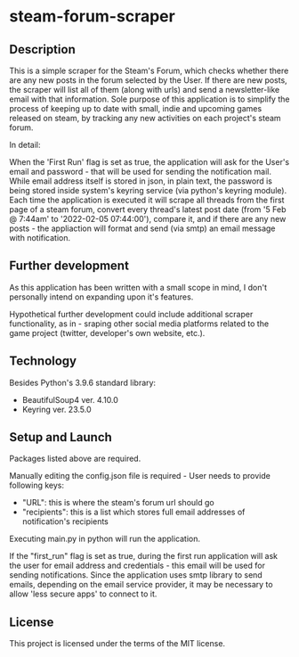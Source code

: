 # steam-forum-scraper

## Description
This is a simple scraper for the Steam's Forum, which checks whether there are any new posts in the forum selected by the User. If there are new posts, the scraper will list all of them (along with urls) and send a newsletter-like email with that information.
Sole purpose of this application is to simplify the process of keeping up to date with small, indie and upcoming games released on steam, by tracking any new activities on each project's steam forum. 

In detail: 

When the 'First Run' flag is set as true, the application will ask for the User's email and password - that will be used for sending the notification mail. While email address itself is stored in json, in plain text, the password is being stored inside system's keyring service (via python's keyring module).
Each time the application is executed it will scrape all threads from the first page of a steam forum, convert every thread's latest post date (from '5 Feb @ 7:44am' to '2022-02-05 07:44:00'), compare it, and if there are any new posts - the appliaction will format and send (via smtp) an email message with notification.

## Further development
As this application has been written with a small scope in mind, I don't personally intend on expanding upon it's features. 

Hypothetical further development could include additional scraper functionality, as in - sraping other social media platforms related to the game project (twitter, developer's own website, etc.).

## Technology

Besides Python's 3.9.6 standard library:

* BeautifulSoup4 ver. 4.10.0
* Keyring ver. 23.5.0

## Setup and Launch

Packages listed above are required.

Manually editing the config.json file is required - User needs to provide following keys:

* "URL": this is where the steam's forum url should go
* "recipients": this is a list which stores full email addresses of notification's recipients

Executing main.py in python will run the application.

If the "first_run" flag is set as true, during the first run application will ask the user for email address and credentials - this email will be used for sending notifications.
Since the application uses smtp library to send emails, depending on the email service provider, it may be necessary to allow 'less secure apps' to connect to it.  

## License
This project is licensed under the terms of the MIT license.

